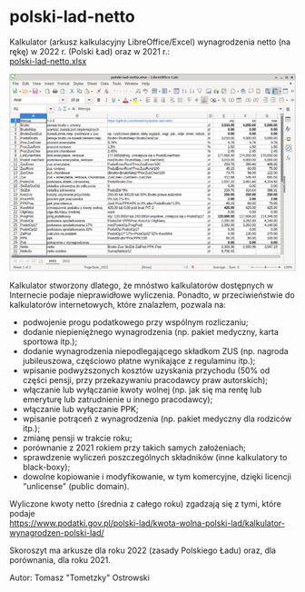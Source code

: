 # polski-lad-netto
Kalkulator (arkusz kalkulacyjny LibreOffice/Excel) wynagrodzenia netto (na rękę) w 2022 r. (Polski Ład) oraz w 2021 r.: \
[polski-lad-netto.xlsx](https://github.com/tometzky/polski-lad-netto/blob/main/polski-lad-netto.xlsx?raw=true)

![Screenshot](polski-lad-netto.png)

Kalkulator stworzony dlatego, że mnóstwo kalkulatorów dostępnych w Internecie podaje
nieprawidłowe wyliczenia. Ponadto, w przeciwieństwie do kalkulatorów internetowych, które znalazłem, pozwala na:
* podwojenie progu podatkowego przy wspólnym rozliczaniu;
* dodanie niepieniężnego wynagrodzenia (np. pakiet medyczny, karta sportowa itp.);
* dodanie wynagrodzenia niepodlegającego składkom ZUS (np. nagroda jubileuszowa, częściowo płatne wynikające z regulaminu itp.);
* wpisanie podwyższonych kosztów uzyskania przychodu (50% od części pensji, przy przekazywaniu pracodawcy praw autorskich);
* włączanie lub wyłączanie kwoty wolnej (np. jak się ma rentę lub emeryturę lub zatrudnienie u innego pracodawcy);
* włączanie lub wyłączanie PPK;
* wpisanie potrąceń z wynagrodzenia (np. pakiet medyczny dla rodziców itp.);
* zmianę pensji w trakcie roku;
* porównanie z 2021 rokiem przy takich samych założeniach;
* sprawdzenie wyliczeń poszczególnych składników (inne kalkulatory to black-boxy);
* dowolne kopiowanie i modyfikowanie, w tym komercyjne, dzięki licencji "unlicense" (public domain).

Wyliczone kwoty netto (średnia z całego roku) zgadzają się z tymi, które podaje \
https://www.podatki.gov.pl/polski-lad/kwota-wolna-polski-lad/kalkulator-wynagrodzen-polski-lad/

Skoroszyt ma arkusze dla roku 2022 (zasady Polskiego Ładu) oraz, dla porównania, dla roku 2021.

Autor:
Tomasz "Tometzky" Ostrowski
